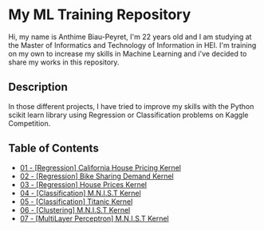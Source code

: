 # My ML Training Repository

Hi, my name is Anthime Biau-Peyret, I'm 22 years old and I am studying at the Master of Informatics and Technology of Information in HEI. I'm training on my own to increase my skills in Machine Learning and i've decided to share my works in this repository.


## Description

In those different projects, I have tried to improve my skills with the Python scikit learn library using Regression or Classification problems on Kaggle Competition.


## Table of Contents
* [01 - [Regression] California House Pricing Kernel](https://github.com/Anthime-Biau/Training/blob/master/California_House_Pricing_Kernel.ipynb) 
* [02 - [Regression] Bike Sharing Demand Kernel](https://github.com/Anthime-Biau/Training/blob/master/Bike_Sharing_Demand_Kernel.ipynb)
* [03 - [Regression] House Prices Kernel](https://github.com/Anthime-Biau/Training/blob/master/House_Prices_Kernel.ipynb)
* [04 - [Classification] M.N.I.S.T Kernel](https://github.com/Anthime-Biau/Training/blob/master/MNIST_Kernel.ipynb)
* [05 - [Classification] Titanic Kernel](https://github.com/Anthime-Biau/Training/blob/master/Titanic_Kernel.ipynb)
* [06 - [Clustering] M.N.I.S.T Kernel](https://github.com/Anthime-Biau/Training/blob/master/clustering_kernel.ipynb)
* [07 - [MultiLayer Perceptron] M.N.I.S.T Kernel](https://github.com/Anthime-Biau/Training/blob/master/Keras_MNIST_Kernel.ipynb)

